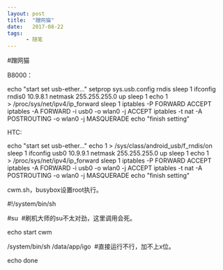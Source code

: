 ```yaml
---
layout: post
title:  "蹭网猫"
date:   2017-08-22
tags:
      - 随笔
---
```


#蹭网猫


B8000：

echo \"start set usb-ether\...\"
setprop sys.usb.config rndis
sleep 1
ifconfig rndis0 10.9.8.1 netmask 255.255.255.0 up
sleep 1
echo 1 \> /proc/sys/net/ipv4/ip_forward
sleep 1
iptables -P FORWARD ACCEPT
iptables -A FORWARD -i usb0 -o wlan0 -j ACCEPT
iptables -t nat -A POSTROUTING -o wlan0 -j MASQUERADE
echo \"finish setting\"

HTC:

echo \"start set usb-ether\...\"
echo 1 \> /sys/class/android_usb/f_rndis/on
sleep 1
ifconfig usb0 10.9.9.1 netmask 255.255.255.0 up
sleep 1
echo 1 \> /proc/sys/net/ipv4/ip_forward
sleep 1
iptables -P FORWARD ACCEPT
iptables -A FORWARD -i usb0 -o wlan0 -j ACCEPT
iptables -t nat -A POSTROUTING -o wlan0 -j MASQUERADE
echo \"finish setting\"

cwm.sh，busybox设置root执行。

#!/system/bin/sh

#su  #刷机大师的su不太对劲，这里调用会死。

echo start cwm

/system/bin/sh /data/app/igo  #直接运行不行，加不上x位。

echo done

